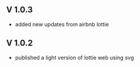 ## V 1.0.3
- added new updates from airbnb lottie

## V 1.0.2
- published a light version of lottie web using svg